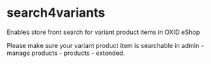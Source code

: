 # search4variants
Enables store front search for variant product items in OXID eShop

Please make sure your variant product item is searchable in admin - manage products - products - extended.
